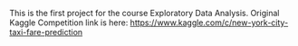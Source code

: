 This is the first project for the course Exploratory Data Analysis. Original Kaggle Competition link is here: https://www.kaggle.com/c/new-york-city-taxi-fare-prediction
